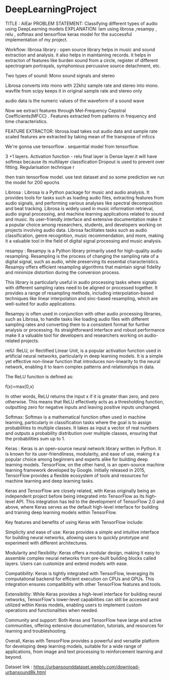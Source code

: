 # DeepLearningProject
TITLE : AiEar
PROBLEM STATEMENT: Classifying different types of audio using DeepLearning models
EXPLANATION:
Iam using librosa ,resampy , relu , softmax and tensorflow keras model for the successful implementation of my project.

Workflow: 
librosa library : open source library helps in music and sound extraction and analysis. it also helps in maintaining records. it helps in extracton of features like burden sound from a circle, register of different spectrogram portrayals, symphonious percussive source detachment, etc.


Two types of sound:
Mono sound signals and stereo


Librosa converts into mono with 22khz sample rate and stereo into mono.
wavfile from scipy keeps it in original sample rate and stereo only


audio data is the numeric values of the waveform of a sound wave


Now we extract features through Mel-Frequency Cepstral Coefficients(MFCC) . Features extracted from patterns in frequency and time characteristics.


FEATURE EXTRACTOR:
librosa.load takes out audio data and sample rate
scaled features are extracted by taking mean of the transpose of mfccs 


We're gonna use tensorflow .
sequential model from tensorflow.


3 +1 layers. Activation function - relu
final layer is Dense layer.it will have softmax because its multilayer classification
Dropout is used to prevent over fitting. Regularisation technique r


then train tensorflow model. use test dataset and so some prediction
we run the model for 200 epochs

Librosa : Librosa is a Python package for music and audio analysis. It provides tools for tasks such as loading audio files, extracting features from audio signals, and performing various analyses like spectral decomposition and beat tracking. Librosa is widely used in music information retrieval, audio signal processing, and machine learning applications related to sound and music. Its user-friendly interface and extensive documentation make it a popular choice among researchers, students, and developers working on projects involving audio data. Librosa facilitates tasks such as audio classification, genre recognition, music recommendation, and more, making it a valuable tool in the field of digital signal processing and music analysis.

resampy : 
Resampy is a Python library primarily used for high-quality audio resampling. Resampling is the process of changing the sampling rate of a digital signal, such as audio, while preserving its essential characteristics. Resampy offers efficient resampling algorithms that maintain signal fidelity and minimize distortion during the conversion process.

This library is particularly useful in audio processing tasks where signals with different sampling rates need to be aligned or processed together. It provides a range of resampling methods, including interpolation-based techniques like linear interpolation and sinc-based resampling, which are well-suited for audio applications.

Resampy is often used in conjunction with other audio processing libraries, such as Librosa, to handle tasks like loading audio files with different sampling rates and converting them to a consistent format for further analysis or processing. Its straightforward interface and robust performance make it a valuable tool for developers and researchers working on audio-related projects.

relU:
ReLU, or Rectified Linear Unit, is a popular activation function used in artificial neural networks, particularly in deep learning models. It is a simple yet effective non-linear function that introduces non-linearity to the neural network, enabling it to learn complex patterns and relationships in data.

The ReLU function is defined as:

f(x)=max(0,x)

In other words, ReLU returns the input 
x if it is greater than zero, and zero otherwise. This means that ReLU effectively acts as a thresholding function, outputting zero for negative inputs and leaving positive inputs unchanged.

Softmax:
Softmax is a mathematical function often used in machine learning, particularly in classification tasks where the goal is to assign probabilities to multiple classes. It takes as input a vector of real numbers and outputs a probability distribution over multiple classes, ensuring that the probabilities sum up to 1.

Keras :
Keras is an open-source neural network library written in Python. It is known for its user-friendliness, modularity, and ease of use, making it a popular choice among beginners and experts alike for building deep learning models. TensorFlow, on the other hand, is an open-source machine learning framework developed by Google. Initially released in 2015, TensorFlow provides a flexible ecosystem of tools and resources for machine learning and deep learning tasks.

Keras and TensorFlow are closely related, with Keras originally being an independent project before being integrated into TensorFlow as its high-level API. This integration has led to the development of TensorFlow 2.0 and above, where Keras serves as the default high-level interface for building and training deep learning models within TensorFlow.

Key features and benefits of using Keras with TensorFlow include:

Simplicity and ease of use: Keras provides a simple and intuitive interface for building neural networks, allowing users to quickly prototype and experiment with different architectures.

Modularity and flexibility: Keras offers a modular design, making it easy to assemble complex neural networks from pre-built building blocks called layers. Users can customize and extend models with ease.

Compatibility: Keras is tightly integrated with TensorFlow, leveraging its computational backend for efficient execution on CPUs and GPUs. This integration ensures compatibility with other TensorFlow features and tools.

Extensibility: While Keras provides a high-level interface for building neural networks, TensorFlow's lower-level capabilities can still be accessed and utilized within Keras models, enabling users to implement custom operations and functionalities when needed.

Community and support: Both Keras and TensorFlow have large and active communities, offering extensive documentation, tutorials, and resources for learning and troubleshooting.

Overall, Keras with TensorFlow provides a powerful and versatile platform for developing deep learning models, suitable for a wide range of applications, from image and text processing to reinforcement learning and beyond.

Dataset link :  https://urbansounddataset.weebly.com/download-urbansound8k.html

